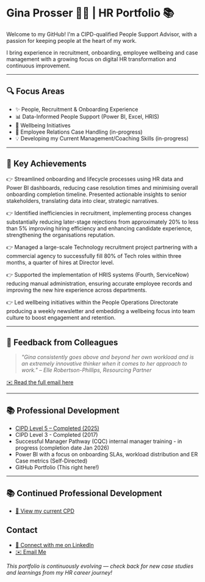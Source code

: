 # Gina Prosser 👩‍💼 | HR Portfolio 📚
Welcome to my GitHub! I'm a CIPD-qualified People Support Advisor, with a passion for keeping people at the heart of my work.

I bring experience in recruitment, onboarding, employee wellbeing and case management with a growing focus on digital HR transformation and continuous improvement.

---

## 🔍 Focus Areas
- ✨ People, Recruitment & Onboarding Experience
- 📊 Data-Informed People Support (Power BI, Excel, HRIS)
- 🌱 Wellbeing Initiatives
- 🤝 Employee Relations Case Handling (in-progress)
- 💡 Developing my Current Management/Coaching Skills (in-progress)

---

## 📄 Key Achievements
👉 Streamlined onboarding and lifecycle processes using HR data and Power BI dashboards, reducing case resolution times and minimising overall onboarding completion timeline. Presented actionable insights to senior stakeholders, translating data into clear, strategic narratives.  

👉 Identified inefficiencies in recruitment, implementing process changes substantially reducing later-stage rejections from approximately 20% to less than 5% improving hiring efficiency and enhancing candidate experience, strengthening the organisations reputation.  

👉 Managed a large-scale Technology recruitment project partnering with a commercial agency to successfully fill 80% of Tech roles within three months, a quarter of hires at Director level.  

👉 Supported the implementation of HRIS systems (Fourth, ServiceNow) reducing manual administration, ensuring accurate employee records and improving the new hire experience across departments.  

👉 Led wellbeing initiatives within the People Operations Directorate producing a weekly newsletter and embedding a wellbeing focus into team culture to boost engagement and retention.

---

## 💬 Feedback from Colleagues

> *"Gina consistently goes above and beyond her own workload and is an extremely innovative thinker when it comes to her approach to work." – Elle Robertson-Phillips, Resourcing Partner*

[✉️ Read the full email here](https://github.com/GinaProsser/HR-portfolio-project/blob/2d4bd17a7761bee98da33526dbeb2e1156c24c11/Elle%20Feedback%2020240906.png)

---

## 📚 Professional Development
-  [CIPD Level 5 – Completed (2025)](https://github.com/GinaProsser/HR-portfolio-project/blob/2ed2cb49f710b4ca104c1329aa3331cfc9a42857/CIPD_L5_Certificate_redacted.pdf)
-  CIPD Level 3 - Completed (2017)
-  Successful Manager Pathway (CQC) internal manager training - in progress (completion date Jan 2026)
- Power BI with a focus on onboarding SLAs, workload distribution and ER Case metrics (Self-Directed)  
- GitHub Portfolio (This right here!)

---

## 📚 Continued Professional Development
- [📄 View my current CPD](https://github.com/GinaProsser/HR-portfolio-project/blob/24cca1ef29d4848564cd88fd39bfab7559dd4357/12_month_CPD_GP_%2020250701.pdf)


## Contact
- [💼 Connect with me on LinkedIn](https://www.linkedin.com/in/ginaroseprosser)
- [✉️ Email Me](mailto:ginarose93@outlook.com)

 *This portfolio is continuously evolving — check back for new case studies and learnings from my HR career journey!*

